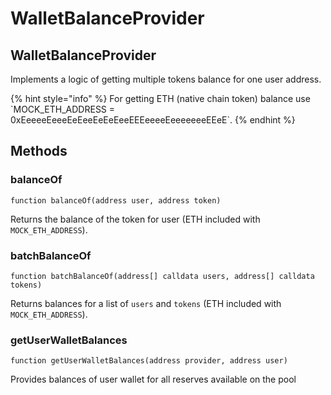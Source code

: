 # WalletBalanceProvider

## WalletBalanceProvider

Implements a logic of getting multiple tokens balance for one user address.

{% hint style="info" %}
For getting ETH (native chain token) balance use \`MOCK\_ETH\_ADDRESS = 0xEeeeeEeeeEeEeeEeEeEeeEEEeeeeEeeeeeeeEEeE\`.
{% endhint %}

## Methods

### balanceOf

`function balanceOf(address user, address token)`

Returns the balance of the token for user (ETH included with `MOCK_ETH_ADDRESS`).

### batchBalanceOf

`function batchBalanceOf(address[] calldata users, address[] calldata tokens)`

Returns balances for a list of `users` and `tokens` (ETH included with `MOCK_ETH_ADDRESS`).

### getUserWalletBalances

`function getUserWalletBalances(address provider, address user)`

Provides balances of user wallet for all reserves available on the pool
